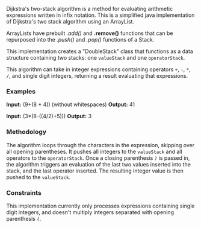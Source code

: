  Dijkstra's two-stack algorithm is a method for evaluating arithmetic expressions written in infix notation. This is a simplified java implementation of Dijkstra's two stack algorithm using an ArrayList.

ArrayLists have prebuilt *.add()* and **.remove()** functions that can be repurposed into the *.push()* and *.pop()* functions of a Stack. 

This implementation creates a "DoubleStack" class that functions as a data structure containing two stacks: one `valueStack` and one `operatorStack`.

This algorithm can take in integer expressions containing operators `+`, `-`, `*`, `/`, and single digit integers, returning a result evaluating that expressions.

### Examples
**Input:** (9+(8 * 4)) (without whitespaces)
**Output:** 41

**Input:** (3*(8-((4/2)+5)))
**Output:** 3

### Methodology
The algorithm loops through the characters in the expression, skipping over all opening parentheses. It pushes all integers to the `valueStack`  and all operators to the `operatorStack`. Once a closing parenthesis *`)`* is passed in, the algorithm triggers an evaluation of the last two values inserted into the stack, and the last operator inserted. The resulting integer value is then pushed to the `valueStack`.

### Constraints
This implementation currently only processes expressions containing single digit integers, and doesn't multiply integers separated with opening parenthesis *`(`*.